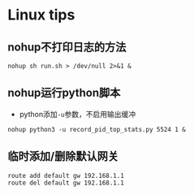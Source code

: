 # Linux tips

## nohup不打印日志的方法

```shell
nohup sh run.sh > /dev/null 2>&1 &
```

## nohup运行python脚本

+ python添加```-u```参数，不启用输出缓冲

```shell
nohup python3 -u record_pid_top_stats.py 5524 1 &
```

## 临时添加/删除默认网关

```shell
route add default gw 192.168.1.1
route del default gw 192.168.1.1
```
